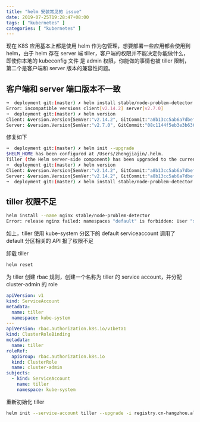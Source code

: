 ```yaml
---
title: "helm 安装常见的 issue"
date: 2019-07-25T19:28:47+08:00
tags: [ "kubernetes" ]
categories: [ "kubernetes" ]
---
```


现在 K8S 应用基本上都是使用 helm 作为包管理，想要部署一些应用都会使用到 helm，由于 helm 存在 server 端 tiller，客户端的权限并不能决定你能做什么，即使你本地的 kubeconfig 文件
是 admin 权限，你能做的事情也被 tiller 限制，第二个是客户端和 server 版本的兼容性问题。<!--more-->

## 客户端和 server 端口版本不一致

```bash
➜  deployment git:(master) ✗ helm install stable/node-problem-detector --name node-problem-detector
Error: incompatible versions client[v2.14.2] server[v2.7.0]
➜  deployment git:(master) ✗ helm version
Client: &version.Version{SemVer:"v2.14.2", GitCommit:"a8b13cc5ab6a7dbef0a58f5061bcc7c0c61598e7", GitTreeState:"clean"}
Server: &version.Version{SemVer:"v2.7.0", GitCommit:"08c1144f5eb3e3b636d9775617287cc26e53dba4", GitTreeState:"clean"}
```

修复如下

```bash
➜  deployment git:(master) ✗ helm init --upgrade
$HELM_HOME has been configured at /Users/zhengjiajin/.helm.
Tiller (the Helm server-side component) has been upgraded to the current version.
➜  deployment git:(master) ✗ helm version
Client: &version.Version{SemVer:"v2.14.2", GitCommit:"a8b13cc5ab6a7dbef0a58f5061bcc7c0c61598e7", GitTreeState:"clean"}
Server: &version.Version{SemVer:"v2.14.2", GitCommit:"a8b13cc5ab6a7dbef0a58f5061bcc7c0c61598e7", GitTreeState:"clean"}
➜  deployment git:(master) ✗ helm install stable/node-problem-detector --name node-problem-detector
```


## tiller 权限不足

```bash
helm install --name nginx stable/node-problem-detector
Error: release nginx failed: namespaces "default" is forbidden: User "system:serviceaccount:kube-system:default" cannot get namespaces in the namespace "default"
```

如上，tiller 使用 kube-system 分区下的 default serviceaccount 调用了 default 分区相关的 API 报了权限不足


卸载 tiller
```bash
helm reset
```

为 tiller 创建 rbac 规则，创建一个名称为 tiller 的 service account，并分配 cluster-admin 的 role

```YAML
apiVersion: v1
kind: ServiceAccount
metadata:
  name: tiller
  namespace: kube-system
---
apiVersion: rbac.authorization.k8s.io/v1beta1
kind: ClusterRoleBinding
metadata:
  name: tiller
roleRef:
  apiGroup: rbac.authorization.k8s.io
  kind: ClusterRole
  name: cluster-admin
subjects:
  - kind: ServiceAccount
    name: tiller
    namespace: kube-system
```

重新初始化 tiller
```bash
helm init --service-account tiller --upgrade -i registry.cn-hangzhou.aliyuncs.com/google_containers/tiller:v2.7.0 --stable-repo-url https://kubernetes.oss-cn-hangzhou.aliyuncs.com/charts
```
